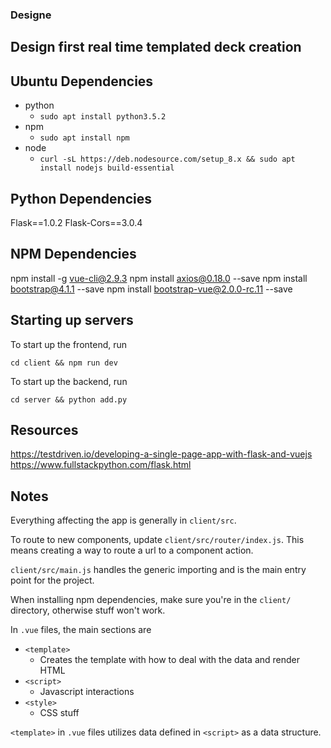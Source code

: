 ### Designe

## Design first real time templated deck creation

## Ubuntu Dependencies
* python
  * `sudo apt install python3.5.2`
* npm
  * `sudo apt install npm`
* node
  * `curl -sL https://deb.nodesource.com/setup_8.x && sudo apt install nodejs build-essential`

## Python Dependencies
Flask==1.0.2
Flask-Cors==3.0.4

## NPM Dependencies
npm install -g vue-cli@2.9.3
npm install axios@0.18.0 --save
npm install bootstrap@4.1.1 --save
npm install bootstrap-vue@2.0.0-rc.11 --save

## Starting up servers
To start up the frontend, run
```
cd client && npm run dev
```
To start up the backend, run
```
cd server && python add.py
```

## Resources
https://testdriven.io/developing-a-single-page-app-with-flask-and-vuejs
https://www.fullstackpython.com/flask.html

## Notes
Everything affecting the app is generally in `client/src`.

To route to new components, update `client/src/router/index.js`. 
This means creating a way to route a url to a component action.

`client/src/main.js` handles the generic importing and is the main entry point for the project.

When installing npm dependencies, make sure you're in the `client/` directory, otherwise stuff won't work.

In `.vue` files, the main sections are 
* `<template>`
  * Creates the template with how to deal with the data and render HTML
* `<script>`
  * Javascript interactions
* `<style>`
  * CSS stuff

`<template>` in `.vue` files utilizes data defined in `<script>` as a data structure.
